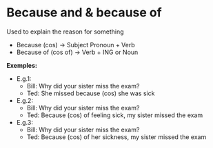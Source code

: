 # Because and & because of

Used to explain the reason for something

- Because (cos) -> Subject Pronoun + Verb
- Because of (cos of) -> Verb + ING or Noun

**Exemples:**

- E.g.1:
  - Bill: Why did your sister miss the exam?
  - Ted: She missed because (cos) she was sick
- E.g.2:
  - Bill: Why did your sister miss the exam?
  - Ted: Because (cos) of feeling sick, my sister missed the exam
- E.g.3:
  - Bill: Why did your sister miss the exam?
  - Ted: Because (cos) of her sickness, my sister missed the exam
